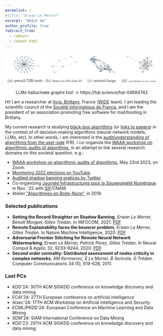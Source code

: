 ```yaml
---
permalink: /
#title: "Erwan Le Merrer"
excerpt: "About me"
author_profile: true
redirect_from: 
  - /about/
  - /about.html
---
```


![LLM graph hallucinations](/images/hallus.png)
<p align="center">LLMs hallucinate graphs too! -> https://hal.science/hal-04684742</p>



Hi! I am a researcher at [Inria, Brittany](https://www.inria.fr/fr/centre-inria-universite-rennes), France ([WIDE](https://team.inria.fr/wide/) team). 
I am leading the scientific council of the [Société Informatique de France](https://www.societe-informatique-de-france.fr/), and I am the president of an association promoting free software for mail/hosting in Brittany.

My current research is studying [black-box algorithms](https://hal.inria.fr/hal-03940259v1/document) (or [links to papers](https://github.com/erwanlemerrer/blackbox-algorithms)) in the context of of decision-making algorithms (neural-network models, LLMs, etc). In other words, I am interested in the [audit/understanding of algorithms from the user-side](https://hal.inria.fr/hal-03851597/document) (FR). 
I co-organize the [WAAA workshop on algorithmic audits of algorithms](https://algorithmic-audits.github.io/), in an attempt to link several research domains on this societal question. e.g.:
* [WAAA workshop on algorithmic audits of algorithms](https://algorithmic-audits.github.io/), May 23rd 2023, on Zoom.
* [Monitoring 2022 elections on YouTube](https://www.lemonde.fr/blog/binaire/2022/07/05/le-recommandeur-les-sondages-et-laudit-en-boite-noire-de-youtube/).
* [Audited shadow banning pratices by Twitter](https://twitter.com/whosban_?lang=en).
* Co-organizing [Journée Infrastructures pour la Souveraineté Numérique](https://souverainete.roc.cnam.fr/) in Nov. '22 with [SIF](https://www.societe-informatique-de-france.fr/)/CNAM.
* Atelier ["Algorithmes en Boite-Noire"](http://atelier-blackbox.conf.citi-lab.fr/), in 2019.

### Selected publications
  
* **Setting the Record Straighter on Shadow Banning**, *Erwan Le Merrer, Benoît Morgan, Gilles Trédan*. In INFOCOM, 2021. [PDF](https://raw.githubusercontent.com/erwanlemerrer/erwanlemerrer.github.io/master/files/Setting_the_Record_Straighter_on_Shadow_Banning.pdf)
* **Remote Explainability faces the bouncer problem**, *Erwan Le Merrer, Gilles Trédan*. In Nature Machine Intelligence, 2020. [PDF](https://raw.githubusercontent.com/erwanlemerrer/erwanlemerrer.github.io/master/files/LeMerrer_et_al-2020-Nature_Machine_Intelligence.pdf)
* **Adversarial Frontier Stitching for Remote Neural Network Watermarking**, *Erwan Le Merrer, Patrick Perez, Gilles Trédan*. In Neural Comput & Applic 32, 9233–9244, 2020. [PDF](https://hal.science/hal-02264449/file/main-nca.pdf)
* **Second order centrality: Distributed assessment of nodes criticity in complex networks**, *AM Kermarrec, E Le Merrer, B Sericola, G Trédan*. Computer Communications 34 (5), 619-628, 2011.

### Last PCs
* KDD'24: 30TH ACM SIGKDD conference on knowledge discovery and data mining
* ECAI'24: 27TH European conference on artificial intelligence
* AIsec'24: 17TH ACM Workshop on Artificial Intelligence and Security 
* ECML/PKDD'24: European Conference on Machine Learning and Data Mining
* SDM'24: SIAM International Conference on Data Mining
* KDD'23: 29TH ACM SIGKDD conference on knowledge discovery and data mining

